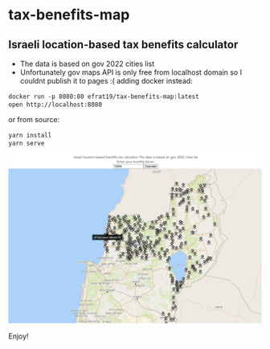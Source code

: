 # tax-benefits-map
## Israeli location-based tax benefits calculator

- The data is based on gov 2022 cities list
- Unfortunately gov maps API is only free from localhost domain so I couldnt publish it to pages :( adding docker instead:

```console
docker run -p 8080:80 efrat19/tax-benefits-map:latest
open http://localhost:8080
```

or from source:
```
yarn install
yarn serve
```

![demo](./demo.png)


Enjoy!
